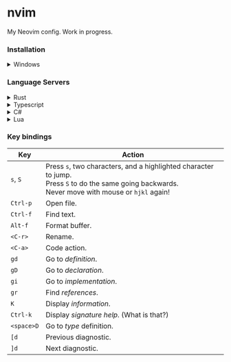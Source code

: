 # nvim

My Neovim config. Work in progress.

### Installation

<details><summary>Windows</summary>

Start by installing Neovim:
```sh
winget install Neovim.Neovim
```

To install this config, go to your local app data directory:
```sh
cd %LOCALAPPDATA%           # cmd.exe
cd $env:LOCALAPPDATA        # powershell
```

Clone this repo (folder `nvim` will be created):
```sh
git clone https://github.com/lubomirkurcak/nvim
```

If you do not have a C compiler set up, you can use Zig:
```sh
winget install zig.zig
```
</details>

### Language Servers

<details><summary>Rust</summary>
Install `rustup` here: https://www.rust-lang.org/tools/install

You can then install `rust-analyzer` (Rust's LSP):
```sh
rustup component add rust-analyzer
```

And may as well install `ripgrep` to speed up searches:
```sh
cargo install ripgrep
```
</details>

<details><summary>Typescript</summary>

Install Node.js https://nodejs.org/ to get `npm` and install typescript and its LSP:
```sh
npm install -g typescript
npm install -g typescript-language-server
```
</details>

<details><summary>C#</summary>
Install C# (you got this!)

When you have the `dotnet` command ready you can install `csharp-ls`:
```sh
dotnet tool install --global csharp-ls
```

You can check your installed `dotnet` tools:
```sh
dotnet tool list --global
```

> [!NOTE]
> If that did not work (same here), you can try installing a specific version.
> 
> Search for the latest version:
> ```sh
> dotnet tool search csharp-ls
> ```
> 
> And install it:
> ```sh
> dotnet tool install --global csharp-ls --version 0.11
> ```

</details>

<details><summary>Lua</summary>

Download latest release from https://github.com/LuaLS/lua-language-server/releases

Unzip, go to `bin` and see the `lua-language-server` executable.

Add that directory to `PATH` so that the OS is able to find it.
</details>

### Key bindings

| Key | Action |
|-----|--------|
| `s`, `S`     | Press `s`, two characters, and a highlighted character to jump. <br /> Press `S` to do the same going backwards. <br /> Never move with mouse or `hjkl` again! |
| `Ctrl-p`     | Open file. |
| `Ctrl-f`     | Find text. |
| `Alt-f`      | Format buffer. |
| `<C-r>`      | Rename. |
| `<C-a>`      | Code action. |
| `gd`         | Go to *definition*. |
| `gD`         | Go to *declaration*. |
| `gi`         | Go to *implementation*.|
| `gr`         | Find *references*.|
| `K`          | Display *information*.|
| `Ctrl-k`     | Display *signature help*. (What is that?) |
| `<space>D`   | Go to *type* definition.|
| `[d`         | Previous diagnostic.|
| `]d`         | Next diagnostic.|
